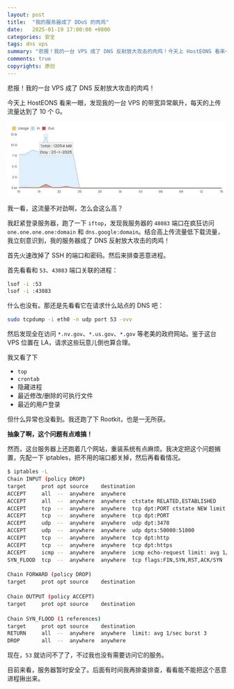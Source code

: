 ```yaml
---
layout: post
title:  "我的服务器成了 DDoS 的肉鸡"
date:   2025-01-19 17:00:00 +0800
categories: 安全
tags: dns vps
summary: "悲报！我的一台 VPS 成了 DNS 反射放大攻击的肉鸡！今天上 HostEONS 看来一眼，发现我的一台 VPS 的带宽异常飙升，每天的上传流量达到了 10 个 G。我一看，这流量不对劲啊，怎么会这么高？我赶紧登录服务器，跑了一下 iftop，发现我服务器的 48083 端口在疯狂访问 one.one.one.one:domain 和 dns.google:domain。结合高上传流量低下载流量，我立刻意识到，我的服务器成了 DNS 反射放大攻击的肉鸡！"
comments: true
copyrights: 原创
---
```


悲报！我的一台 VPS 成了 DNS 反射放大攻击的肉鸡！

今天上 HostEONS 看来一眼，发现我的一台 VPS 的带宽异常飙升，每天的上传流量达到了 10 个 G。

![HostEONS](/assets/post/images/ddos.webp)

我一看，这流量不对劲啊，怎么会这么高？

我赶紧登录服务器，跑了一下 `iftop`，发现我服务器的 `48083` 端口在疯狂访问 `one.one.one.one:domain` 和 `dns.google:domain`。结合高上传流量低下载流量，我立刻意识到，我的服务器成了 DNS 反射放大攻击的肉鸡！

首先火速改掉了 SSH 的端口和密码。然后来排查恶意进程。

首先看看和 `53`、`43083` 端口关联的进程：

```bash
lsof -i :53
lsof -i :43083
```

什么也没有。那还是先看看它在请求什么站点的 DNS 吧：

```bash
sudo tcpdump -i eth0 -n udp port 53 -vvv
```

然后发现全在访问 `*.nv.gov`、`*.us.gov`、`*.gov` 等老美的政府网站。鉴于这台 VPS 位置在 LA，请求这些玩意儿倒也算合理。

我又看了下

- `top`
- `crontab`
- 隐藏进程
- 最近修改/删除的可执行文件
- 最近的用户登录

但什么异常也没看到。我还跑了下 Rootkit，也是一无所获。

**抽象了啊，这个问题有点难搞！**

然而，这台服务器上还跑着几个网站，重装系统有点麻烦。我决定把这个问题搁置，先配一下 iptables，把不用的端口都关掉，然后再看看情况。

```bash
$ iptables -L
Chain INPUT (policy DROP)
target     prot opt source    destination
ACCEPT     all  --  anywhere  anywhere
ACCEPT     all  --  anywhere  anywhere  ctstate RELATED,ESTABLISHED
ACCEPT     tcp  --  anywhere  anywhere  tcp dpt:PORT ctstate NEW limit: avg 5/min burst 5
ACCEPT     tcp  --  anywhere  anywhere  tcp dpt:PORT
ACCEPT     udp  --  anywhere  anywhere  udp dpt:3478
ACCEPT     udp  --  anywhere  anywhere  udp dpts:50000:51000
ACCEPT     tcp  --  anywhere  anywhere  tcp dpt:http
ACCEPT     tcp  --  anywhere  anywhere  tcp dpt:https
ACCEPT     icmp --  anywhere  anywhere  icmp echo-request limit: avg 1/sec burst 5
SYN_FLOOD  tcp  --  anywhere  anywhere  tcp flags:FIN,SYN,RST,ACK/SYN

Chain FORWARD (policy DROP)
target     prot opt source    destination

Chain OUTPUT (policy ACCEPT)
target     prot opt source    destination

Chain SYN_FLOOD (1 references)
target     prot opt source    destination
RETURN     all  --  anywhere  anywhere  limit: avg 1/sec burst 3
DROP       all  --  anywhere  anywhere
```

现在，`53` 就访问不了了，不过我也没有需要访问它的服务。

目前来看，服务器暂时安全了。后面有时间我再排查排查，看看能不能把这个恶意进程揪出来。
